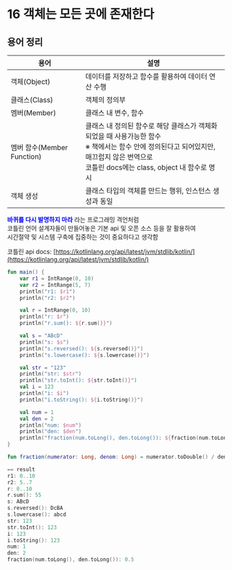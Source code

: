 # 16 객체는 모든 곳에 존재한다

## 용어 정리
| 용어                     | 설명                                                                                                                        |
|------------------------|---------------------------------------------------------------------------------------------------------------------------|
| 객체(Object)             | 데이터를 저장하고 함수를 활용하여 데이터 연산 수행                                                                                              |
| 클래스(Class)             | 객체의 정의부                                                                                                                   |
| 멤버(Member)             | 클래스 내 변수, 함수                                                                                                              |
| 멤버 함수(Member Function) | 클래스 내 정의된 함수로 해당 클래스가 객체화되었을 때 사용가능한 함수<br/>※ 책에서는 함수 안에 정의된다고 되어있지만, 매끄럽지 않은 번역으로<br/> 코틀린 docs에는 class, object 내 함수로 명시 |
| 객체 생성                 | 클래스 타입의 객체를 만드는 행위, 인스턴스 생성과 동일 |


<span style="color:blue;"><b>바퀴를 다시 발명하지 마라</b></span> 라는 프로그래밍 격언처럼  
코틀린 언어 설계자들이 만들어놓은 기본 api 및  오픈 소스 등을 잘 활용하여  
시간절약 및 시스템 구축에 집중하는 것이 중요하다고 생각함 

코틀린 api docs: [https://kotlinlang.org/api/latest/jvm/stdlib/kotlin/](https://kotlinlang.org/api/latest/jvm/stdlib/kotlin/)

```kotlin
fun main() {
    var r1 = IntRange(0, 10)
    var r2 = IntRange(5, 7)
    println("r1: $r1")
    println("r2: $r2")

    val r = IntRange(0, 10)
    println("r: $r")
    println("r.sum(): ${r.sum()}")

    val s = "ABcD"
    println("s: $s")
    println("s.reversed(): ${s.reversed()}")
    println("s.lowercase(): ${s.lowercase()}")

    val str = "123"
    println("str: $str")
    println("str.toInt(): ${str.toInt()}")
    val i = 123
    println("i: $i")
    println("i.toString(): ${i.toString()}")

    val num = 1
    val den = 2
    println("num: $num")
    println("den: $den")
    println("fraction(num.toLong(), den.toLong()): ${fraction(num.toLong(), den.toLong())}")
}

fun fraction(numerator: Long, denom: Long) = numerator.toDouble() / denom

== result
r1: 0..10
r2: 5..7
r: 0..10
r.sum(): 55
s: ABcD
s.reversed(): DcBA
s.lowercase(): abcd
str: 123
str.toInt(): 123
i: 123
i.toString(): 123
num: 1
den: 2
fraction(num.toLong(), den.toLong()): 0.5
```